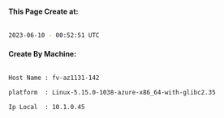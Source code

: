 
   
#### This Page Create at:

```bash

2023-06-10 - 00:52:51 UTC

```

#### Create By Machine:

```bash

Host Name : fv-az1131-142

platform  : Linux-5.15.0-1038-azure-x86_64-with-glibc2.35

Ip Local  : 10.1.0.45

```

